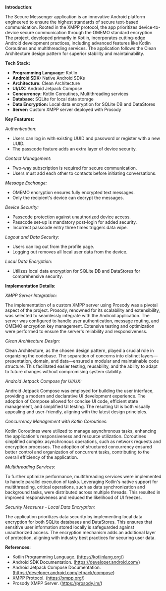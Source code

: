 **Introduction:**

The Secure Messenger application is an innovative Android platform engineered to ensure the highest standards of secure text-based communication. Rooted in the XMPP protocol, the app prioritizes device-to-device secure communication through the OMEMO standard encryption. The project, developed primarily in Kotlin, incorporates cutting-edge Android development practices, including advanced features like Kotlin Coroutines and multithreading services. The application follows the Clean Architecture design pattern for superior stability and maintainability.

**Tech Stack:**

- **Programming Language:** Kotlin
- **Android SDK:** Native Android SDKs
- **Architecture:** Clean Architecture
- **UI/UX:** Android Jetpack Compose
- **Concurrency:** Kotlin Coroutines, Multithreading services
- **Database:** SQLite for local data storage
- **Data Encryption:** Local data encryption for SQLite DB and DataStores
- **Server:** Custom XMPP server deployed with Prosody

**Key Features:**

*Authentication:*
- Users can log in with existing UUID and password or register with a new UUID.
- The passcode feature adds an extra layer of device security.

*Contact Management:*
- Two-way subscription is required for secure communication.
- Users must add each other to contacts before initiating conversations.

*Message Exchange:*
- OMEMO encryption ensures fully encrypted text messages.
- Only the recipient's device can decrypt the messages.

*Device Security:*
- Passcode protection against unauthorized device access.
- Passcode set-up is mandatory post-login for added security.
- Incorrect passcode entry three times triggers data wipe.

*Logout and Data Security:*
- Users can log out from the profile page.
- Logging out removes all local user data from the device.

*Local Data Encryption:*
- Utilizes local data encryption for SQLite DB and DataStores for comprehensive security.

**Implementation Details:**

*XMPP Server Integration:*

The implementation of a custom XMPP server using Prosody was a pivotal aspect of the project. Prosody, renowned for its scalability and extensibility, was selected to seamlessly integrate with the Android application. The server was configured to handle user authentication, message routing, and OMEMO encryption key management. Extensive testing and optimization were performed to ensure the server's reliability and responsiveness.

*Clean Architecture Design:*

Clean Architecture, as the chosen design pattern, played a crucial role in organizing the codebase. The separation of concerns into distinct layers—presentation, domain, and data—ensured a modular and maintainable code structure. This facilitated easier testing, reusability, and the ability to adapt to future changes without compromising system stability.

*Android Jetpack Compose for UI/UX:*

Android Jetpack Compose was employed for building the user interface, providing a modern and declarative UI development experience. The adoption of Compose allowed for concise UI code, efficient state management, and simplified UI testing. The resulting UI is both visually appealing and user-friendly, aligning with the latest design principles.

*Concurrency Management with Kotlin Coroutines:*

Kotlin Coroutines were utilized to manage asynchronous tasks, enhancing the application's responsiveness and resource utilization. Coroutines simplified complex asynchronous operations, such as network requests and encryption processes. The adoption of structured concurrency ensured better control and organization of concurrent tasks, contributing to the overall efficiency of the application.

*Multithreading Services:*

To further optimize performance, multithreading services were implemented to handle parallel execution of tasks. Leveraging Kotlin's native support for multithreading, critical operations, such as data synchronization and background tasks, were distributed across multiple threads. This resulted in improved responsiveness and reduced the likelihood of UI freezes.

*Security Measures - Local Data Encryption:*

The application prioritizes data security by implementing local data encryption for both SQLite databases and DataStores. This ensures that sensitive user information stored locally is safeguarded against unauthorized access. The encryption mechanism adds an additional layer of protection, aligning with industry best practices for securing user data.


**References:**

- Kotlin Programming Language. (https://kotlinlang.org/)
- Android SDK Documentation. (https://developer.android.com/)
- Android Jetpack Compose Documentation. (https://developer.android.com/jetpack/compose)
- XMPP Protocol. (https://xmpp.org/)
- Prosody XMPP Server. (https://prosody.im/)
